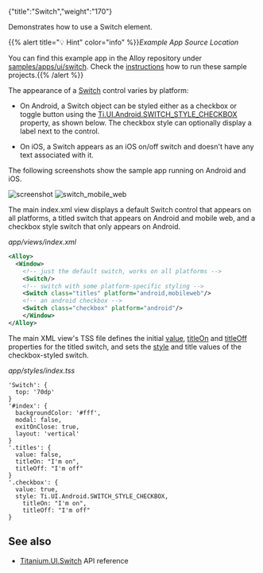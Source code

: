 {"title":"Switch","weight":"170"}

Demonstrates how to use a Switch element.

{{% alert title="💡 Hint" color="info" %}}*Example App Source Location*

You can find this example app in the Alloy repository under [samples/apps/ui/switch](https://github.com/appcelerator/alloy/tree/master/samples/apps/ui/switch). Check the [instructions](/docs/appc/Alloy_Framework/Alloy_Guide/Alloy_Test_Apps/) how to run these sample projects.{{% /alert %}}

The appearance of a [Switch](#!/api/Titanium.UI.Switch) control varies by platform:

* On Android, a Switch object can be styled either as a checkbox or toggle button using the [Ti.UI.Android.SWITCH\_STYLE\_CHECKBOX](#!/api/Titanium.UI.Switch-property-style) property, as shown below. The checkbox style can optionally display a label next to the control.

* On iOS, a Switch appears as an iOS on/off switch and doesn't have any text associated with it.

The following screenshots show the sample app running on Android and iOS.

![screenshot](/Images/appc/download/attachments/41845773/screenshot.png) ![switch_mobile_web](/Images/appc/download/attachments/41845773/switch_mobile_web.png)

The main index.xml view displays a default Switch control that appears on all platforms, a titled switch that appears on Android and mobile web, and a checkbox style switch that only appears on Android.

*app/views/index.xml*

```xml
<Alloy>
  <Window>
    <!-- just the default switch, works on all platforms -->
    <Switch/>
    <!-- switch with some platform-specific styling -->
    <Switch class="titles" platform="android,mobileweb"/>
    <!-- an android checkbox -->
    <Switch class="checkbox" platform="android"/>
    </Window>
</Alloy>
```

The main XML view's TSS file defines the initial [value](#!/api/Titanium.UI.Switch-property-value), [titleOn](#!/api/Titanium.UI.Switch-property-titleOn) and [titleOff](#!/api/Titanium.UI.Switch-property-titleOff) properties for the titled switch, and sets the [style](#!/api/Titanium.UI.Switch-property-style) and title values of the checkbox-styled switch.

*app/styles/index.tss*

```
'Switch': {
  top: '70dp'
}
'#index': {
  backgroundColor: '#fff',
  modal: false,
  exitOnClose: true,
  layout: 'vertical'
}
'.titles': {
  value: false,
  titleOn: "I'm on",
  titleOff: "I'm off"
}
'.checkbox': {
  value: true,
  style: Ti.UI.Android.SWITCH_STYLE_CHECKBOX,
    titleOn: "I'm on",
    titleOff: "I'm off"
}
```

## See also

* [Titanium.UI.Switch](#!/api/Titanium.UI.Switch) API reference
